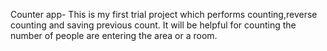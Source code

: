 Counter app-
    This is my first trial project which performs counting,reverse counting  and saving previous count.
    It will be helpful for counting the number of people are entering the area or a room.
